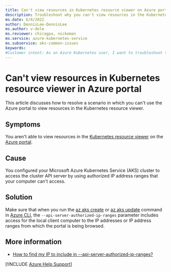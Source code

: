 ```yaml
---
title: Can't view resources in Kubernetes resource viewer on Azure portal
description: Troubleshoot why you can't view resources in the Kubernetes resource viewer on the Azure portal for a cluster configured with API server-authorized IP ranges.
ms.date: 6/8/2022
author: DennisLee-DennisLee
ms.author: v-dele
ms.reviewer: chiragpa, nickoman
ms.service: azure-kubernetes-service
ms.subservice: aks-common-issues
keywords:
#Customer intent: As an Azure Kubernetes user, I want to troubleshoot the inability to view resources in the Kubernetes resource viewer on the Azure portal so that I can use authorized IP address ranges to access my Azure Kubernetes Service (AKS) cluster configured with an API server.
---
```

# Can't view resources in Kubernetes resource viewer in Azure portal

This article discusses how to resolve a scenario in which you can't use the Azure portal to view resources in the Kubernetes resource viewer.

## Symptoms

You aren't able to view resources in the [Kubernetes resource viewer](/azure/aks/kubernetes-portal) on the [Azure portal](https://portal.azure.com).

## Cause

You configured your Microsoft Azure Kubernetes Service (AKS) cluster to access the cluster API server by using authorized IP address ranges that your computer can't access.

## Solution

Make sure that when you run the [az aks create](/cli/azure/aks#az-aks-create) or [az aks update](/cli/azure/aks#az-aks-update) command in [Azure CLI](/cli/azure/install-azure-cli), the `--api-server-authorized-ip-ranges` parameter includes access for the local client computer to the IP addresses or IP address ranges from which the portal is being browsed.

## More information

- [How to find my IP to include in --api-server-authorized-ip-ranges?](/azure/aks/api-server-authorized-ip-ranges#how-to-find-my-ip-to-include-in---api-server-authorized-ip-ranges)

[!INCLUDE [Azure Help Support](../../includes/azure-help-support.md)]
